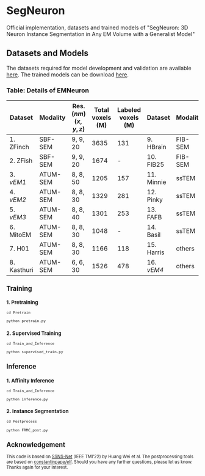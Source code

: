 # SegNeuron
Official implementation, datasets and trained models of "SegNeuron: 3D Neuron Instance Segmentation in
 Any EM Volume with a Generalist Model"
## Datasets and Models
The datasets required for model development and validation are available [here](https://huggingface.co/datasets/yanchaoz/EMNeuron). The trained models can be download [here](https://huggingface.co/yanchaoz/SegNeuron).
### Table: Details of EMNeuron

<div style="font-size: 0.8em;">
 
| Dataset              | Modality   | Res.($nm$) ($x,y,z$) | Total voxels (M) | Labeled voxels (M) | Dataset               | Modality   | Res.($nm$) ($x,y,z$) | Total voxels (M) | Labeled voxels (M) |
|----------------------|------------|----------------------|------------------|--------------------|-----------------------|------------|----------------------|------------------|--------------------|
| 1. ZFinch       | SBF-SEM    | 9, 9, 20             | 3635             | 131                | 9. HBrain         | FIB-SEM    | 8, 8, 8              | 3072             | 844                |
| 2. ZFish        | SBF-SEM    | 9, 9, 20             | 1674             | -                  | 10. FIB25        | FIB-SEM    | 8, 8, 8              | 312              | 312                |
| 3. _vEM1_            | ATUM-SEM   | 8, 8, 50             | 1205             | 157                | 11. Minnie       | ssTEM      | 8, 8, 40             | 2096             | -                  |
| 4. _vEM2_            | ATUM-SEM   | 8, 8, 30             | 1329             | 281                | 12. Pinky        | ssTEM      | 8, 8, 40             | 1165             | 117                |
| 5. _vEM3_            | ATUM-SEM   | 8, 8, 40             | 1301             | 253                | 13. FAFB         | ssTEM      | 8, 8, 40             | 2625             | 577                |
| 6. MitoEM        | ATUM-SEM   | 8, 8, 30             | 1048             | -                  | 14. Basil        | ssTEM      | 8, 8, 40             | 23               | 23                 |
| 7. H01           | ATUM-SEM   | 8, 8, 30             | 1166             | 118                | 15. Harris       | others     | 6, 6, 50             | 30               | 30                 |
| 8. Kasthuri      | ATUM-SEM   | 6, 6, 30             | 1526             | 478                | 16. _vEM4_            | others     | 8, 8, 20             | 45               | 45                 |
## Training
### 1. Pretraining
```
cd Pretrain
```
```
python pretrain.py
```
### 2. Supervised Training
```
cd Train_and_Inference
```
```
python supervised_train.py
```
## Inference
### 1. Affinity Inference
```
cd Train_and_Inference
```
```
python inference.py
```
### 2. Instance Segmentation
```
cd Postprocess
```
```
python FRMC_post.py
```
## Acknowledgement
This code is based on [SSNS-Net](https://github.com/weih527/SSNS-Net) (IEEE TMI'22) by Huang Wei et al. The postprocessing tools are based on [constantinpape/elf](https://github.com/constantinpape/elf). Should you have any further questions, please let us know. Thanks again for your interest.
